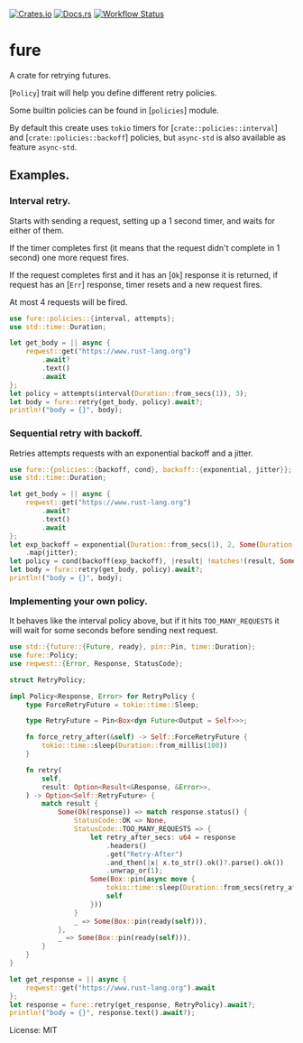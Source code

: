 [![Crates.io](https://img.shields.io/crates/v/fure.svg)](https://crates.io/crates/fure)
[![Docs.rs](https://img.shields.io/docsrs/fure.svg)](https://docs.rs/fure)
[![Workflow Status](https://github.com/Leonqn/fure/workflows/CI/badge.svg)](https://github.com/Leonqn/fure/actions?query=workflow%3A%22CI%22)

# fure

A crate for retrying futures.

[`Policy`] trait will help you define different retry policies.

Some builtin policies can be found in [`policies`] module.

By default this create uses `tokio` timers for [`crate::policies::interval`] and [`crate::policies::backoff`] policies,
but `async-std` is also available as feature `async-std`.
## Examples.
### Interval retry.
Starts with sending a request, setting up a 1 second timer, and waits for either of them.

If the timer completes first (it means that the request didn't complete in 1 second) one more request fires.

If the request completes first and it has an [`Ok`] response it is returned, if request has an [`Err`] response, timer resets and a new request fires.

At most 4 requests will be fired.
```rust
use fure::policies::{interval, attempts};
use std::time::Duration;

let get_body = || async {
    reqwest::get("https://www.rust-lang.org")
        .await?
        .text()
        .await
};
let policy = attempts(interval(Duration::from_secs(1)), 3);
let body = fure::retry(get_body, policy).await?;
println!("body = {}", body);
```
### Sequential retry with backoff.
Retries attempts requests with an exponential backoff and a jitter.
```rust
use fure::{policies::{backoff, cond}, backoff::{exponential, jitter}};
use std::time::Duration;

let get_body = || async {
    reqwest::get("https://www.rust-lang.org")
        .await?
        .text()
        .await
};
let exp_backoff = exponential(Duration::from_secs(1), 2, Some(Duration::from_secs(10)))
    .map(jitter);
let policy = cond(backoff(exp_backoff), |result| !matches!(result, Some(Ok(_))));
let body = fure::retry(get_body, policy).await?;
println!("body = {}", body);
```
### Implementing your own policy.
It behaves like the interval policy above, but if it hits `TOO_MANY_REQUESTS` it will wait for some seconds before sending next request.
```rust
use std::{future::{Future, ready}, pin::Pin, time::Duration};
use fure::Policy;
use reqwest::{Error, Response, StatusCode};

struct RetryPolicy;

impl Policy<Response, Error> for RetryPolicy {
    type ForceRetryFuture = tokio::time::Sleep;

    type RetryFuture = Pin<Box<dyn Future<Output = Self>>>;

    fn force_retry_after(&self) -> Self::ForceRetryFuture {
        tokio::time::sleep(Duration::from_millis(100))
    }

    fn retry(
        self,
        result: Option<Result<&Response, &Error>>,
    ) -> Option<Self::RetryFuture> {
        match result {
            Some(Ok(response)) => match response.status() {
                StatusCode::OK => None,
                StatusCode::TOO_MANY_REQUESTS => {
                    let retry_after_secs: u64 = response
                        .headers()
                        .get("Retry-After")
                        .and_then(|x| x.to_str().ok()?.parse().ok())
                        .unwrap_or(1);
                    Some(Box::pin(async move {
                        tokio::time::sleep(Duration::from_secs(retry_after_secs)).await;
                        self
                    }))
                }
                _ => Some(Box::pin(ready(self))),
            },
            _ => Some(Box::pin(ready(self))),
        }
    }
}

let get_response = || async {
    reqwest::get("https://www.rust-lang.org").await
};
let response = fure::retry(get_response, RetryPolicy).await?;
println!("body = {}", response.text().await?);
```

License: MIT

